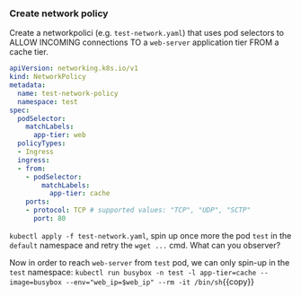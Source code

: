 
### Create network policy

Create a networkpolici (e.g. `test-network.yaml`) that uses pod selectors to ALLOW INCOMING connections TO a `web-server` application tier FROM a cache tier.

```yaml
apiVersion: networking.k8s.io/v1
kind: NetworkPolicy
metadata:
  name: test-network-policy
  namespace: test
spec:
  podSelector:
    matchLabels:
      app-tier: web
  policyTypes:
  - Ingress
  ingress:
  - from:
    - podSelector:
        matchLabels:
          app-tier: cache
    ports:
    - protocol: TCP # supported values: "TCP", "UDP", "SCTP"
      port: 80
```

`kubectl apply -f test-network.yaml`, spin up once more the pod `test` in the `default` namespace and retry the `wget ...` cmd. What can you observer?

Now in order to reach `web-server` from `test` pod, we can only spin-up in the `test` namespace: `kubectl run busybox -n test -l app-tier=cache --image=busybox --env="web_ip=$web_ip" --rm -it /bin/sh`{{copy}}
